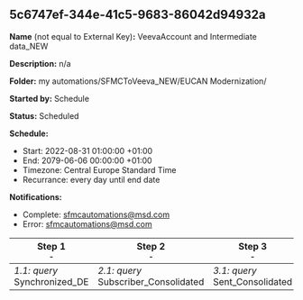 ## 5c6747ef-344e-41c5-9683-86042d94932a

**Name** (not equal to External Key)**:** VeevaAccount and Intermediate data_NEW

**Description:** n/a

**Folder:** my automations/SFMCToVeeva_NEW/EUCAN Modernization/

**Started by:** Schedule

**Status:** Scheduled

**Schedule:**

* Start: 2022-08-31 01:00:00 +01:00
* End: 2079-06-06 00:00:00 +01:00
* Timezone: Central Europe Standard Time
* Recurrance: every day until end date

**Notifications:**

* Complete: sfmcautomations@msd.com
* Error: sfmcautomations@msd.com

| Step 1<br>_<small>-</small>_ | Step 2<br>_<small>-</small>_ | Step 3<br>_<small>-</small>_ | Step 4<br>_<small>-</small>_ | Step 5<br>_<small>-</small>_ |
| --- | --- | --- | --- | --- |
| _1.1: query_<br>Synchronized_DE | _2.1: query_<br>Subscriber_Consolidated | _3.1: query_<br>Sent_Consolidated | _4.1: query_<br>Opens_Consolidated | _5.1: query_<br>Clicks_Consolidated |
